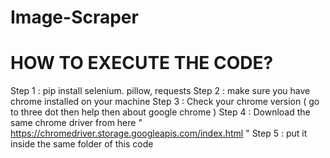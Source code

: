 # Image-Scraper

# HOW TO EXECUTE THE CODE?

Step 1 : pip install selenium. pillow, requests
Step 2 : make sure you have chrome installed on your machine
Step 3 : Check your chrome version ( go to three dot then help then about google chrome )
Step 4 : Download the same chrome driver from here  " https://chromedriver.storage.googleapis.com/index.html "
Step 5 : put it inside the same folder of this code
